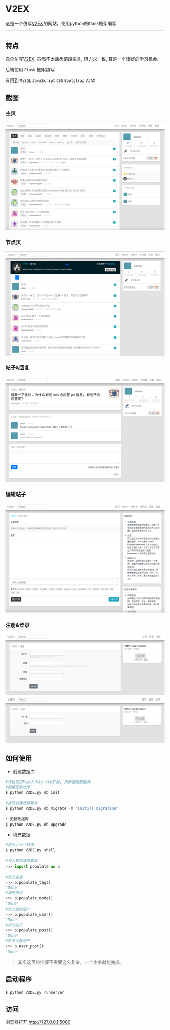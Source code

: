 # V2EX

这是一个仿写[V2EX](https://www.v2ex.com/)的网站，使用python的flask框架编写.

****

## 特点
完全仿写[V2EX](https://www.v2ex.com/), 虽然不太熟悉前段语言, 但力求一致, 算是一个很好的学习机会.

后端使用 `Flask` 框架编写

有用到 `MySQL` `JavaScript` `CSS` `Bootstrap` `AJAX`


## 截图

### 主页
![](/Screenshots/index.png)
### 节点页
![](/Screenshots/node.png)
### 帖子&回复
![](/Screenshots/post.png)
### 编辑帖子
![](/Screenshots/new.png)
### 注册&登录
![](/Screenshots/register.png)
![](/Screenshots/login.png)


## 如何使用
* 创建数据库
```python
#项目使用Flask-Migrate扩展, 用来管理数据库
#创建迁移仓库
$ python V2DE.py db init

#自动创建迁移脚本
$ python V2DE.py db migrate -m "initial migration"

* 更新数据库
$ python V2DE.py db upgrade
```

* 填充数据
```python
#进入shell环境
$ python V2DE.py shell

#导入数据填充脚本
>>> import populate as p

#填充主题
>>> p.populate_tag()
'Done'
#填充节点
>>> p.populate_node()
'Done'
#填充虚拟用户
>>> p.populate_user()
'Done'
#填充帖子
>>> p.populate_post()
'Done'
#帖子关联用户
>>> p.user_post()
'Done'
```
> 其实这里的步骤不需要这么复杂，一个命令就能完成。


## 启动程序
```python
$ python V2DE.py runserver
```


## 访问
浏览器打开 http://127.0.0.1:5000

